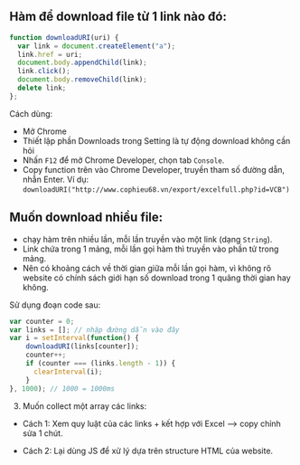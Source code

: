 ## Hàm để download file từ 1 link nào đó:

```js
function downloadURI(uri) {
  var link = document.createElement("a");
  link.href = uri;
  document.body.appendChild(link);
  link.click();
  document.body.removeChild(link);
  delete link;
};
```

Cách dùng:
- Mở Chrome
- Thiết lập phần Downloads trong Setting là tự động download không cần hỏi
- Nhấn `F12` để mở Chrome Developer, chọn tab `Console`.
- Copy function trên vào Chrome Developer, truyền tham số đường dẫn, nhẫn Enter. Ví dụ: `downloadURI("http://www.cophieu68.vn/export/excelfull.php?id=VCB")`

## Muốn download nhiều file:
- chạy hàm trên nhiều lần, mỗi lần truyền vào một link (dạng `String`).
- Link chứa trong 1 mảng, mỗi lần gọi hàm thì truyền vào phần tử trong mảng.
- Nên có khoảng cách về thời gian giữa mỗi lần gọi hàm, vì không rõ website có chính sách giới hạn số download trong 1 quãng thời gian hay không.

Sử dụng đoạn code sau:

```js
var counter = 0;
var links = []; // nhập đường dẫn vào đây
var i = setInterval(function() {
    downloadURI(links[counter]);
    counter++;
    if (counter === (links.length - 1)) {
      clearInterval(i);
    }
}, 1000); // 1000 = 1000ms 
```

3. Muốn collect một array các links:

- Cách 1: Xem quy luật của các links + kết hợp với Excel --> copy chỉnh sửa 1 chút.

- Cách 2: Lại dùng JS để xử lý dựa trên structure HTML của website.
